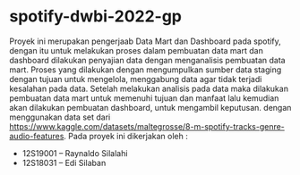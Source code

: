 # spotify-dwbi-2022-gp
Proyek ini merupakan pengerjaab Data Mart dan Dashboard pada spotify, dengan itu untuk melakukan proses dalam pembuatan data mart dan dashboard dilakukan penyajian data dengan menganalisis pembuatan data mart. Proses yang dilakukan dengan mengumpulkan sumber data staging dengan tujuan untuk mengelola, menggabung data agar tidak terjadi kesalahan pada data. Setelah melakukan analisis pada data maka dilakukan pembuatan data mart untuk memenuhi tujuan dan manfaat lalu kemudian akan dilakukan pembuatan dashboard, untuk mengambil keputusan. dengan menggunakan data set dari https://www.kaggle.com/datasets/maltegrosse/8-m-spotify-tracks-genre-audio-features. 
Pada proyek ini dikerjakan oleh : 
+ 12S19001  – Raynaldo Silalahi
+ 12S18031 – Edi Silaban
